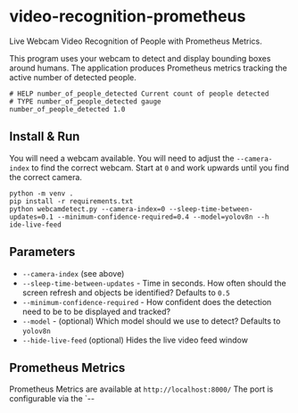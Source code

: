 # video-recognition-prometheus
Live Webcam Video Recognition of People with Prometheus Metrics.

This program uses your webcam to detect and display bounding boxes around humans. The application produces Prometheus metrics tracking the active number of detected people.

```
# HELP number_of_people_detected Current count of people detected
# TYPE number_of_people_detected gauge
number_of_people_detected 1.0
```

## Install & Run

You will need a webcam available. You will need to adjust the `--camera-index` to find the correct webcam. Start at `0` and work upwards until you find the correct camera.

```
python -m venv .
pip install -r requirements.txt
python webcamdetect.py --camera-index=0 --sleep-time-between-updates=0.1 --minimum-confidence-required=0.4 --model=yolov8n --h
ide-live-feed
```

## Parameters

* `--camera-index` (see above)
* `--sleep-time-between-updates` - Time in seconds. How often should the screen refresh and objects be identified? Defaults to `0.5`
* `--minimum-confidence-required` - How confident does the detection need to be to be displayed and tracked?
* `--model` - (optional) Which model should we use to detect? Defaults to `yolov8n`
* `--hide-live-feed` (optional) Hides the live video feed window

## Prometheus Metrics
Prometheus Metrics are available at `http://localhost:8000/`
The port is configurable via the `--
